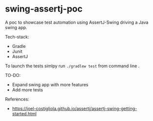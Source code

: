 # swing-assertj-poc

A poc to showcase test automation using AssertJ-Swing driving a Java swing app.

Tech-stack:
* Gradle
* Junit
* AssertJ

To launch the tests simlpy run `./gradlew test` from command line .

TO-DO:
- Expand swing app with more features
- Add more tests

References:
* https://joel-costigliola.github.io/assertj/assertj-swing-getting-started.html

